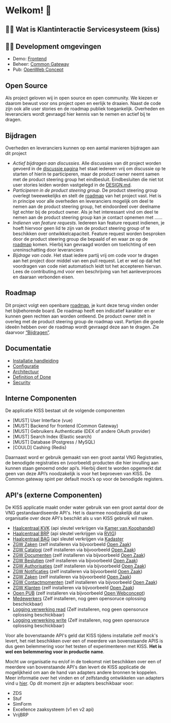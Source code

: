 
# Welkom! 👋

## 🙋‍♀️ Wat is Klantinteractie Servicesysteem (kiss)

## 👩‍💻 Development omgevingen
- Demo: [Frontend](https://kiss-dev.commonground.nu/)
- Beheer: [Common Gateway](https://gateway.kiss-dev.commonground.nu) 
- Pub: [OpenWeb Concept](https://openweb.kiss-dev.commonground.nu/wp-admin)

## Open Source
Als project geloven wij in open source en open community. We kiezen er daarom bewust voor ons project open en eerlijk te draaien. Naast de code zijn ook alle user stories en de roadmap publiek toegankelijk. Overheden en leveranciers wordt gevraagd hier kennis van te nemen en actief bij te dragen.

## Bijdragen
Overheden en leveranciers kunnen op een aantal manieren bijdragen aan dit project

- *Actief bijdragen aan discussies*.  Alle discussies van dit project worden gevoerd in de [discussie pagina](https://github.com/orgs/Klantinteractie-Servicesysteem) het staat iedereen vrij om discussie op te starten of hierin te participeren, maar de product owner neemt samen met de product steering group het eindbesluit. Eindbesluiten die niet tot user stories leiden worden vastgelegd in de [DESIGN.md](https://github.com/Klantinteractie-Servicesysteem/KISS-frontend/blob/main/DESIGN.md).
- *Participeren in de product steering group*. De product steering group overlegt tweewekelijks en stelt de [roadmap](https://github.com/orgs/Klantinteractie-Servicesysteem/projects/1/views/1) van het project vast.  Het is in principe voor alle overheden en leveranciers mogelijk om deel te nemen aan de product steering group, het eindoordeel over deelname ligt echter bij de product owner.  Als je het interessant vind om deel te nemen aan de product steering group kan je contact opnemen met ……
- *Indienen van feature requests*. Iedereen kan feature request indienen, je hoeft hiervoor geen lid te zijn van de product steering group of te beschikken over ontwikkelcapaciteit.  Feature request worden besproken door de product steering group die bepaald of en waar ze op de [roadmap](https://github.com/orgs/Klantinteractie-Servicesysteem/projects/1/views/1) komen. Hierbij kan gevraagd worden om toelichting of een ureninschatting door leveranciers
- *Bijdrage van code*. Het staat iedere partij vrij om code voor te dragen aan het project door middel van een pull request. Let er wel op dat het voordragen van code niet automatisch leidt tot het accepteren hiervan. Lees de contributing.md voor een beschrijving van het aanleverproces en daaraan verbonden eisen.

## Roadmap
Dit project volgt een openbare [roadmap](https://github.com/orgs/Klantinteractie-Servicesysteem/projects/1/views/1), je kunt deze terug vinden onder het bijbehorende board. De roadmap heeft een indicatief karakter en er kunnen geen rechten aan worden ontleend. De product owner stelt in overleg met de product steering group de roadmap vast. Partijen die goede ideeën hebben over de roadmap wordt gevraagd deze aan te dragen. Zie daarvoor [“Bijdragen”](#bijdragen).

## Documentatie
- [Installatie handleiding](/docs/INSTALLATION.md)
- [Configuratie](/docs/CONFIGURATIE.md)
- [Architectuur](/docs/Architectuur.md)
- [Definition of Done](/docs/DEFINITIONOFDONE.md)
- [Security](/docs/SECURITY.md)

## Interne Componenten

De applicatie KISS bestaat uit de volgende componenten
-	[MUST]  User Interface (vue)
-	[MUST]  Backend for frontend (Common Gateway)
-	[MUST]  Gebruikers Authenticatie (DEX of andere OAuth provider)
-	[MUST]  Search Index (Elastic search)
-	[MUST]  Database (Postgress / MySQL)
-	[COULD] Cashing (Redis)

Daarnaast word er gebruik gemaakt van een groot aantal VNG Registraties, de benodigde registraties en (voorbeeld) producten die hier invulling aan kunnen staan genoemd onder api’s. Hierbij dient te worden opgemerkt dat geen van deze API’s noodzakelijk is voor het beproeven van KISS. De Common gateway spint per default mock’s op voor de benodigde registers. 

## API's (externe Componenten)
De KISS applicatie maakt onder water gebruik van een groot aantal door de VNG gestandaardiseerde API's. Het is daarmee noodzakelijk dat uw organisatie over deze API's beschikt als u van KISS gebruik wil maken.

- [Haalcentraal KVK](https://github.com/VNG-Realisatie/Haal-Centraal-HR-bevragen) (api sleutel verkrijgen via [Kamer van Koophandel](https://www.kvk.nl/producten-bestellen/koppeling-handelsregister/kvk-api/))
- [Haalcentraal BRP](https://vng-realisatie.github.io/Haal-Centraal-BRP-bevragen/) (api sleutel verkrijgen via [RVIG](https://www.rvig.nl/brp/gebruikers-van-de-basisregistratie-personen-brp))
- [Haalcentraal BAG](https://github.com/VNG-Realisatie/Haal-Centraal-BAG-bevragen) (api sleutel verkrijgen via [Kadaster](https://www.kadaster.nl/zakelijk/producten/adressen-en-gebouwen/bag-api-huidige-bevragingen)
- [ZGW Zaken](https://vng-realisatie.github.io/gemma-zaken/standaard/zaken/) (zelf installeren via bijvoorbeeld [Open Zaak](https://openzaak.org/))
- [ZGW Catalogi](https://vng-realisatie.github.io/gemma-zaken/standaard/catalogi/) (zelf installeren via bijvoorbeeld [Open Zaak](https://openzaak.org/))
- [ZGW Documenten](https://vng-realisatie.github.io/gemma-zaken/standaard/documenten/) (zelf installeren via bijvoorbeeld [Open Zaak](https://openzaak.org/))
- [ZGW Beslutien](https://vng-realisatie.github.io/gemma-zaken/standaard/besluiten/) (zelf installeren via bijvoorbeeld [Open Zaak](https://openzaak.org/))
- [ZGW Authorisaties](https://vng-realisatie.github.io/gemma-zaken/standaard/autorisaties/) (zelf installeren via bijvoorbeeld [Open Zaak](https://openzaak.org/))
- [ZGW Notificaties](https://vng-realisatie.github.io/gemma-zaken/standaard/notificaties/) (zelf installeren via bijvoorbeeld [Open Zaak](https://openzaak.org/))
- [ZGW Zaken](https://vng-realisatie.github.io/gemma-zaken/standaard/zaken/) (zelf installeren via bijvoorbeeld [Open Zaak](https://openzaak.org/))
- [ZGW Contactmomenten](https://vng-realisatie.github.io/gemma-zaken/standaard/contactmomenten/) (zelf installeren via bijvoorbeeld [Open Zaak](https://openzaak.org/))
- [ZGW Klanten](https://vng-realisatie.github.io/gemma-zaken/standaard/klanten/) (zelf installeren via bijvoorbeeld [Open Zaak](https://openzaak.org/))
- [Open PUB](https://redocly.github.io/redoc/?url=https://raw.githubusercontent.com/ConductionNL/PUB_publiccode/main/PUB_OAS.json&nocors) (zelf installeren via bijvoorbeeld [Open Webconcept](https://github.com/OpenWebconcept/open-government-publications))
- [Medewerkers](https://redocly.github.io/redoc/?url=https://raw.githubusercontent.com/ConductionNL/medewerkercatalogus/master/api/public/schema/openapi.yaml&nocors) (Zelf installeren, nog geen opensoruce oplossing beschickbaar)
- [Logging verwerking read](https://redocly.github.io/redoc/?url=https://raw.githubusercontent.com/VNG-Realisatie/gemma-verwerkingenlogging/master/docs/api-read/oas-specification/logging-verwerkingen-api/openapi.yaml&nocors) (Zelf installeren, nog geen opensoruce oplossing beschickbaar)
- [Logging verwerking write](https://redocly.github.io/redoc/?url=https://raw.githubusercontent.com/VNG-Realisatie/gemma-verwerkingenlogging/master/docs/api-write/oas-specification/logging-verwerkingen-api/openapi.yaml&nocors) (Zelf installeren, nog geen opensoruce oplossing beschickbaar)

Voor alle bovenstaande API's geld dat KISS tijdens installatie zelf mock's levert, het niet beschikken over een of meerdere van bovenstaande APIS is dus geen belemmering voor het testen of experimenteren met KISS. **Het is wel een belemmering voor in productie name**.

Mocht uw organisatie nu en/of in de toekomst niet beschikken over een of meerdere van bovenstaande API's dan levert de KISS applicatie de mogelijkheid om aan de hand van adapters andere bronnen te koppelen. Meer informatie over het vinden en of zelfstandig ontwikkelen van adapters vind u [hier](). Op dit moment zijn er adapters beschikbaar voor:

- ZDS
- Stuf
- SimForm
- Excellence zaaksysteem (v1 en v2 api)
- VrijBRP
